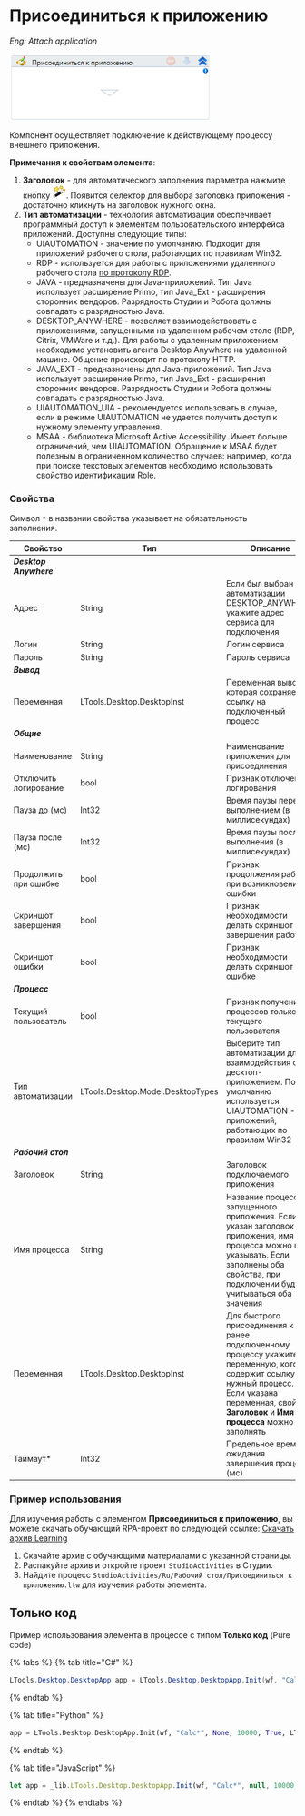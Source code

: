 # Присоединиться к приложению

*Eng: Attach application*

![](<../../../.gitbook/assets/image (191).png>)

Компонент осуществляет подключение к действующему процессу внешнего приложения.

**Примечания к свойствам элемента**:

1. **Заголовок** - для автоматического заполнения параметра нажмите кнопку <img src="../../../.gitbook/assets/14 (1) (2) (1) (1) (2) (1) (13).png" alt="" data-size="line">. Появится селектор для выбора заголовка приложения - достаточно кликнуть на заголовок нужного окна.
2. **Тип автоматизации** - технология автоматизации обеспечивает программный доступ к элементам пользовательского интерфейса приложений. Доступны следующие типы:
   * UIAUTOMATION - значение по умолчанию. Подходит для приложений рабочего стола, работающих по правилам Win32.
   * RDP - используется для работы с приложениями удаленного рабочего стола [по протоколу RDP](https://docs.primo-rpa.ru/primo-rpa/primo-studio/instrumenty/rdp).
   * JAVA - предназначены для Java-приложений. Тип Java использует расширение Primo, тип Java\_Ext - расширения сторонних вендоров. Разрядность Студии и Робота должны совпадать с разрядностью Java.
   * DESKTOP\_ANYWHERE - позволяет взаимодействовать с приложениями, запущенными на удаленном рабочем столе (RDP, Citrix, VMWare и т.д.). Для работы с удаленным приложением необходимо установить агента Desktop Anywhere на удаленной машине. Общение происходит по протоколу HTTP.
   * JAVA\_EXT - предназначены для Java-приложений. Тип Java использует расширение Primo, тип Java\_Ext - расширения сторонних вендоров. Разрядность Студии и Робота должны совпадать с разрядностью Java.
   * UIAUTOMATION\_UIA - рекомендуется использовать в случае, если в режиме UIAUTOMATION не удается получить доступ к нужному элементу управления.
   * MSAA - библиотека Microsoft Active Accessibility. Имеет больше ограничений, чем UIAUTOMATION. Обращение к MSAA будет полезным в ограниченном количество случаев: например, когда при поиске текстовых элементов необходимо использовать свойство идентификации Role.


### Свойства

Символ `*` в названии свойства указывает на обязательность заполнения.

| Свойство               | Тип                               | Описание                                                                                                                                                                                                       |
| ---------------------- | --------------------------------- | -------------------------------------------------------------------------------------------------------------------------------------------------------------------------------------------------------------- |
| _**Desktop Anywhere**_ |                                   |                                                                                                                                                                                                                |
| Адрес                  | String                            | Если был выбран тип автоматизации DESKTOP\_ANYWHERE, укажите адрес сервиса для подключения                                                                                                                     |
| Логин                  | String                            | Логин сервиса                                                                                                                                                                                                  |
| Пароль                 | String                            | Пароль сервиса                                                                                                                                                                                                 |
| _**Вывод**_            |                                   |                                                                                                                                                                                                                |
| Переменная             | LTools.Desktop.DesktopInst        | Переменная вывода, которая сохраняет ссылку на подключенный процесс                                                                                                                                           |
| _**Общие**_            |                                   |                                                                                                                                                                                                                |
| Наименование           | String                            | Наименование приложения для присоединения                                                                                                                                                                      |
| Отключить логирование  | bool                              | Признак отключения логирования                                                                                                                                                                                |
| Пауза до (мс)          | Int32                             | Время паузы перед выполнением (в миллисекундах)                                                                                                                                                                |
| Пауза после (мс)       | Int32                             | Время паузы после выполнения (в миллисекундах)                                                                                                                                                                 |
| Продолжить при ошибке  | bool                              | Признак продолжения работы при возникновении ошибки                                                                                                                                                            |
| Скриншот завершения    | bool                              | Признак необходимости делать скриншот по завершении работы                                                                                                                                                     |
| Скриншот ошибки        | bool                              | Признак необходимости делать скриншот при ошибке                                                                                                                                                               |
| _**Процесс**_          |                                   |                                                                                                                                                                                                                |
| Текущий пользователь   | bool                              | Признак получения процессов только текущего пользователя                                                                                                                                                       |
| Тип автоматизации      | LTools.Desktop.Model.DesktopTypes | Выберите тип автоматизации для взаимодействия с десктоп-приложением. По умолчанию используется UIAUTOMATION - для приложений, работающих по правилам Win32                                                     |
| _**Рабочий стол**_     |                                   |                                                                                                                                                                                                                |
| Заголовок              | String                            | Заголовок подключаемого приложения                                                                                                                                                                             |
| Имя процесса           | String                            | Название процесса запущенного приложения. Если указан заголовок приложения, имя процесса можно не указывать. Если заполнены оба свойства, при подключении будут учитываться оба значения                       |
| Переменная             | LTools.Desktop.DesktopInst        | Для быстрого присоединения к ранее подключенному процессу укажите переменную, которая содержит ссылку на нужный процесс. Если указана переменная, свойства **Заголовок** и **Имя процесса** можно не заполнять |
| Таймаут*             | Int32                             | Предельное время ожидания завершения процесса (мс)            


###  Пример использования

Для изучения работы с элементом **Присоединиться к приложению**, вы можете скачать обучающий RPA-проект по следующей ссылке: [Скачать архив Learning](https://github.com/PrimoRPA/Learning/archive/refs/heads/master.zip)

1. Скачайте архив с обучающими материалами с указанной страницы.
2. Распакуйте архив и откройте проект `StudioActivities` в Студии.
3. Найдите процесс `StudioActivities/Ru/Рабочий стол/Присоединиться к приложению.ltw` для изучения работы элемента.

## Только код

Пример использования элемента в процессе с типом **Только код** (Pure code)

{% tabs %}
{% tab title="C#" %}
```csharp
LTools.Desktop.DesktopApp app = LTools.Desktop.DesktopApp.Init(wf, "Calc*", null, 10000, true, LTools.Desktop.Model.DesktopTypes.UIAUTOMATION);
```
{% endtab %}

{% tab title="Python" %}
```python
app = LTools.Desktop.DesktopApp.Init(wf, "Calc*", None, 10000, True, LTools.Desktop.Model.DesktopTypes.UIAUTOMATION)
```
{% endtab %}

{% tab title="JavaScript" %}
```javascript
let app = _lib.LTools.Desktop.DesktopApp.Init(wf, "Calc*", null, 10000, true, _lib.LTools.Desktop.Model.DesktopTypes.UIAUTOMATION);
```
{% endtab %}
{% endtabs %}
